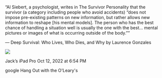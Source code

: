 “Al Siebert, a psychologist, writes in The Survivor Personality that the survivor (a category including people who avoid accidents) “does not impose pre-existing patterns on new information, but rather allows new information to reshape [his mental models]. The person who has the best chance of handling a situation well is usually the one with the best… mental pictures or images of what is occurring outside of the body.””

— Deep Survival: Who Lives, Who Dies, and Why by Laurence Gonzales



![](<file:///Users/johnoleary/Library/Mobile Documents/iCloud~is~workflow~my~workflows/Documents/Screenshots/2022-10-12 185433.png>)

Jack’s iPad Pro
Oct 12, 2022 at 6:54 PM

google Hang Out with the O'Leary's